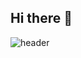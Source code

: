 ## Hi there 👋

![header](https://capsule-render.vercel.app/api?type=${waving}&color=auto&height=${200}&section=header&text={Welcome%20}&fontSize=${50}&animation=${twinkling})

